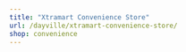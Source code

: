 ```yaml
---
title: "Xtramart Convenience Store"
url: /dayville/xtramart-convenience-store/
shop: convenience
---
```

